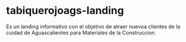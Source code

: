 # tabiquerojoags-landing
Es un landing informativo con el objetivo de atraer nuevoa clientes de la cuidad de Aguascalientes para Materiales de la Construccion.
